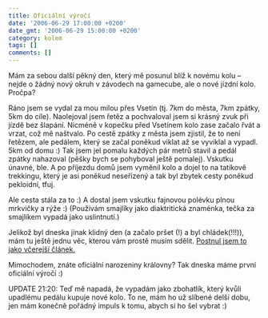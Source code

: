 ```yaml
---
title: Oficiální výročí
date: '2006-06-29 17:00:00 +0200'
date_gmt: '2006-06-29 15:00:00 +0200'
category: kolem
tags: []
comments: []
---
```

<p>Mám za sebou další pěkný den, který mě posunul blíž k novému kolu &ndash; nejde o žádný nový okruh v závodech na gamecube, ale o nové jízdní kolo. Pročpa?</p>
<p>Ráno jsem se vydal za mou milou přes Vsetín (tj. 7km do města, 7km zpátky, 5km do cíle). Naolejoval jsem řetěz a pochvaloval jsem si krásný zvuk při jízdě bez šlapání. Nicméně v kopečku před Vsetínem kolo zase začalo řvát a vrzat, což mě naštvalo. Po cestě zpátky z města jsem zjistil, že to není řetězem, ale pedálem, který se začal poněkud viklat až se vyviklal a vypadl. 5km od domu :) Tak jsem jel pomalu každých pár metrů stavil a pedál zpátky nahazoval (pěšky bych se pohyboval ještě pomalej). Vskutku únavné, ble. A po příjezdu domů jsem vyměnil kolo a dojel to na tatíkově trekkingu, který je asi poněkud neseřízený a tak byl zbytek cesty poněkud pekloidní, tfuj.</p>
<p>Ale cesta stála za to :) A dostal jsem vskutku fajnovou polévku plnou mrkvičky a rýže :) (Používám smajlíky jako diaktritická znaménka, tečka za smajlíkem vypadá jako uslintnutí.)</p>
<p>Jelikož byl dneska jinak klidný den (a začalo pršet (!) a byl chládek(!!!)), mám tu ještě jednu věc, kterou vám prostě musím sdělit. <a href="https://podnebi.jan-martinek.com/index.php?a=20060628">Postnul jsem to jako včerejší článek.</a></p>
<p>Mimochodem, znáte oficiální narozeniny královny? Tak dneska máme první oficiální výročí :)</p>
<p>UPDATE 21:20: Teď mě napadá, že vypadám jako zbohatlík, který kvůli upadlému pedálu kupuje nové kolo. To ne, mám ho už slíbené delší dobu, jen mám konečně pořádný impuls k tomu, abych si ho šel vybrat :)</p>

